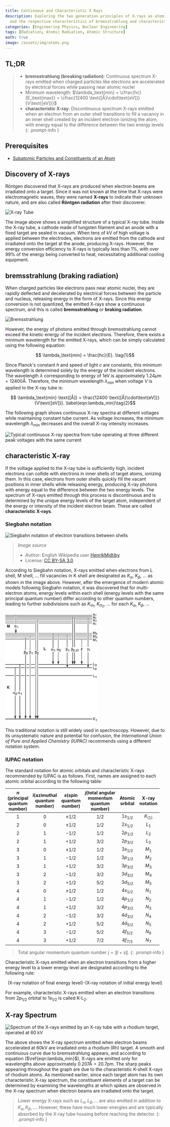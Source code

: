```yaml
---
title: Continuous and Characteristic X Rays
description: Exploring the two generation principles of X-rays as atomic radiation,
  and the respective characteristics of bremsstrahlung and characteristic X-rays.
categories: [Engineering Physics, Nuclear Engineering]
tags: [Radiation, Atomic Radiation, Atomic Structure]
math: true
image: /assets/img/atoms.png
---
```

## TL;DR
> - **bremsstrahlung (breaking radiation)**: Continuous spectrum X-rays emitted when charged particles like electrons are accelerated by electrical forces while passing near atomic nuclei
> - Minimum wavelength: $\lambda_\text{min} = \cfrac{hc}{E_\text{max}} = \cfrac{12400 \text{[Å}\cdot\text{eV]}}{V\text{[eV]}}$
> - **characteristic X-ray**: Discontinuous spectrum X-rays emitted when an electron from an outer shell transitions to fill a vacancy in an inner shell created by an incident electron ionizing the atom, with energy equal to the difference between the two energy levels
{: .prompt-info }

## Prerequisites
- [Subatomic Particles and Constituents of an Atom](/posts/constituents-of-an-atom/)

## Discovery of X-rays
Röntgen discovered that X-rays are produced when electron beams are irradiated onto a target. Since it was not known at the time that X-rays were electromagnetic waves, they were named **X-rays** to indicate their unknown nature, and are also called **Röntgen radiation** after their discoverer.

![X-ray Tube](https://upload.wikimedia.org/wikipedia/commons/7/72/WaterCooledXrayTube.svg)

The image above shows a simplified structure of a typical X-ray tube. Inside the X-ray tube, a cathode made of tungsten filament and an anode with a fixed target are sealed in vacuum. When tens of kV of high voltage is applied between the electrodes, electrons are emitted from the cathode and irradiated onto the target at the anode, producing X-rays. However, the energy conversion efficiency to X-rays is typically less than 1%, with over 99% of the energy being converted to heat, necessitating additional cooling equipment.

## bremsstrahlung (braking radiation)
When charged particles like electrons pass near atomic nuclei, they are rapidly deflected and decelerated by electrical forces between the particle and nucleus, releasing energy in the form of X-rays. Since this energy conversion is not quantized, the emitted X-rays show a continuous spectrum, and this is called **bremsstrahlung** or **braking radiation**.

![Bremsstrahlung](https://upload.wikimedia.org/wikipedia/commons/1/1e/Bremsstrahlung.svg)

However, the energy of photons emitted through bremsstrahlung cannot exceed the kinetic energy of the incident electrons. Therefore, there exists a minimum wavelength for the emitted X-rays, which can be simply calculated using the following equation:

$$ \lambda_\text{min} = \frac{hc}{E}. \tag{1}$$

Since Planck's constant $h$ and speed of light $c$ are constants, this minimum wavelength is determined solely by the energy of the incident electrons. The wavelength $\lambda$ corresponding to energy of $1\text{eV}$ is approximately $1.24 \mu\text{m}=12400\text{Å}$. Therefore, the minimum wavelength $\lambda_\text{min}$ when voltage $V$ is applied to the X-ray tube is:

$$ \lambda_\text{min} \text{[Å]} = \frac{12400 \text{[Å}\cdot\text{eV]}}{V\text{[eV]}}. \label{eqn:lambda_min}\tag{2}$$

The following graph shows continuous X-ray spectra at different voltages while maintaining constant tube current. As voltage increases, the minimum wavelength $\lambda_{\text{min}}$ decreases and the overall X-ray intensity increases.

![Typical continuous X-ray spectra from tube operating
at three different peak voltages with the same current](/assets/img/continuous-and-characteristic-x-rays/bremsstrahlung.png)

## characteristic X-ray
If the voltage applied to the X-ray tube is sufficiently high, incident electrons can collide with electrons in inner shells of target atoms, ionizing them. In this case, electrons from outer shells quickly fill the vacant positions in inner shells while releasing energy, producing X-ray photons with energy equal to the difference between the two energy levels. The spectrum of X-rays emitted through this process is discontinuous and is determined by the unique energy levels of the target atom, independent of the energy or intensity of the incident electron beam. These are called **characteristic X-rays**.

### Siegbahn notation

![Siegbahn notation of electron transitions between shells](https://upload.wikimedia.org/wikipedia/commons/f/f6/CharacteristicRadiation.svg)
> *Image source*
> - Author: English Wikipedia user [HenrikMidtiby](https://en.wikipedia.org/wiki/User:HenrikMidtiby)
> - License: [CC BY-SA 3.0](https://creativecommons.org/licenses/by-sa/3.0/)

According to Siegbahn notation, X-rays emitted when electrons from L shell, M shell, ... fill vacancies in K shell are designated as $K_\alpha$, $K_\beta$, ... as shown in the image above. However, after the emergence of modern atomic models following Siegbahn notation, it was discovered that for multi-electron atoms, energy levels within each shell (energy levels with the same principal quantum number) differ according to other quantum numbers, leading to further subdivisions such as $K_{\alpha_1}$, $K_{\alpha_2}$, ... for each $K_\alpha$, $K_\beta$, ...

![Siegbahn notation](/assets/img/continuous-and-characteristic-x-rays/siegbahn-notation.png)

This traditional notation is still widely used in spectroscopy. However, due to its unsystematic nature and potential for confusion, the *International Union of Pure and Applied Chemistry (IUPAC)* recommends using a different notation system.

### IUPAC notation
The standard notation for atomic orbitals and characteristic X-rays recommended by IUPAC is as follows.
First, names are assigned to each atomic orbital according to the following table:

| $n$<br>(principal <br>quantum <br>number) | $l$(azimuthal <br>quantum <br>number) | $s$(spin <br>quantum <br>number) | $j$(total angular <br>momentum <br>quantum <br>number) | Atomic <br>orbital | X-ray <br>notation |
| :---: | :---: | :---: | :---: | :---: | :---: |
| $1$ | $0$ | $\pm1/2$ | $1/2$ | $1s_{1/2}$ | $K_{(1)}$ |
| $2$ | $0$ | $\pm1/2$ | $1/2$ | $2s_{1/2}$ | $L_1$ |
| $2$ | $1$ | $-1/2$ | $1/2$ | $2p_{1/2}$ | $L_2$ |
| $2$ | $1$ | $+1/2$ | $3/2$ | $2p_{3/2}$ | $L_3$ |
| $3$ | $0$ | $\pm1/2$ | $1/2$ | $3s_{1/2}$ | $M_1$ |
| $3$ | $1$ | $-1/2$ | $1/2$ | $3p_{1/2}$ | $M_2$ |
| $3$ | $1$ | $+1/2$ | $3/2$ | $3p_{3/2}$ | $M_3$ |
| $3$ | $2$ | $-1/2$ | $3/2$ | $3d_{3/2}$ | $M_4$ |
| $3$ | $2$ | $+1/2$ | $5/2$ | $3d_{5/2}$ | $M_5$ |
| $4$ | $0$ | $\pm1/2$ | $1/2$ | $4s_{1/2}$ | $N_1$ |
| $4$ | $1$ | $-1/2$ | $1/2$ | $4p_{1/2}$ | $N_2$ |
| $4$ | $1$ | $+1/2$ | $3/2$ | $4p_{3/2}$ | $N_3$ |
| $4$ | $2$ | $-1/2$ | $3/2$ | $4d_{3/2}$ | $N_4$ |
| $4$ | $2$ | $+1/2$ | $5/2$ | $4d_{5/2}$ | $N_5$ |
| $4$ | $3$ | $-1/2$ | $5/2$ | $4f_{5/2}$ | $N_6$ |
| $4$ | $3$ | $+1/2$ | $7/2$ | $4f_{7/2}$ | $N_7$ |

> Total angular momentum quantum number $j=\|l+s\|$.
{: .prompt-info }

Characteristic X-rays emitted when an electron transitions from a higher energy level to a lower energy level are designated according to the following rule:

$$ \text{(X-ray notation of final energy level)-(X-ray notation of initial energy level)} $$

For example, characteristic X-rays emitted when an electron transitions from $2p_{1/2}$ orbital to $1s_{1/2}$ is called $\text{K-L}_2$.

## X-ray Spectrum

![Spectrum of the X-rays emitted by an X-ray tube with a rhodium target, operated at 60 kV](https://upload.wikimedia.org/wikipedia/commons/2/23/TubeSpectrum-en.svg)

The above shows the X-ray spectrum emitted when electron beams accelerated at 60kV are irradiated onto a rhodium (Rh) target. A smooth and continuous curve due to bremsstrahlung appears, and according to equation ($\ref{eqn:lambda_min}$), X-rays are emitted only for wavelengths above approximately $0.207\text{Å} = 20.7\text{pm}$. The sharp peaks appearing throughout the graph are due to the characteristic K-shell X-rays of rhodium atoms. As mentioned earlier, since each target atom has its own characteristic X-ray spectrum, the constituent elements of a target can be determined by examining the wavelengths at which spikes are observed in the X-ray spectrum when electron beams are irradiated onto the target.

> Lower energy X-rays such as $L_\alpha, L_\beta, \dots$ are also emitted in addition to $K_\alpha, K_\beta, \dots$. However, these have much lower energies and are typically absorbed by the X-ray tube housing before reaching the detector.
{: .prompt-info }
